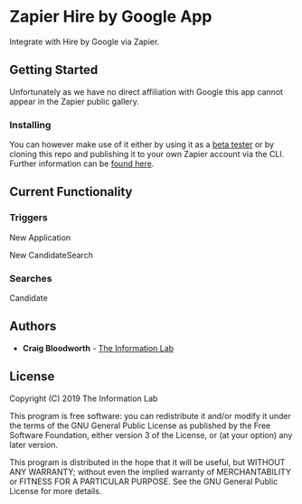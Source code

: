 # Zapier Hire by Google App

Integrate with Hire by Google via Zapier.

## Getting Started

Unfortunately as we have no direct affiliation with Google this app cannot appear in the Zapier public gallery.

### Installing

You can however make use of it either by using it as a [beta tester](https://zapier.com/developer/public-invite/24823/f20c92bbde49d6c97aae371525aadd2c/) or by cloning this repo and publishing it to your own Zapier account via the CLI. Further information can be [found here](https://zapier.github.io/zapier-platform-cli/cli.html).

## Current Functionality

### Triggers

New Application

New CandidateSearch

### Searches

Candidate

## Authors

* **Craig Bloodworth** - [The Information Lab](https://www.theinformationlab.co.uk)

## License

Copyright (C) 2019  The Information Lab

This program is free software: you can redistribute it and/or modify it under the terms of the GNU General Public License as published by the Free Software Foundation, either version 3 of the License, or (at your option) any later version.

This program is distributed in the hope that it will be useful, but WITHOUT ANY WARRANTY; without even the implied warranty of MERCHANTABILITY or FITNESS FOR A PARTICULAR PURPOSE.  See the GNU General Public License for more details.
